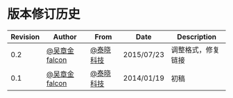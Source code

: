 # 版本修订历史

| Revision | Author | From | Date | Description |
| --- | --- | --- | --- | --- |
| 0.2 | [@吴章金 falcon](http://weibo.com/wuzhangjin) | [@泰晓科技](http://weibo.com/tinylaborg) | 2015/07/23 | 调整格式，修复链接 |
| 0.1 | [@吴章金 falcon](http://weibo.com/wuzhangjin) | [@泰晓科技](http://weibo.com/tinylaborg) | 2014/01/19 | 初稿 |